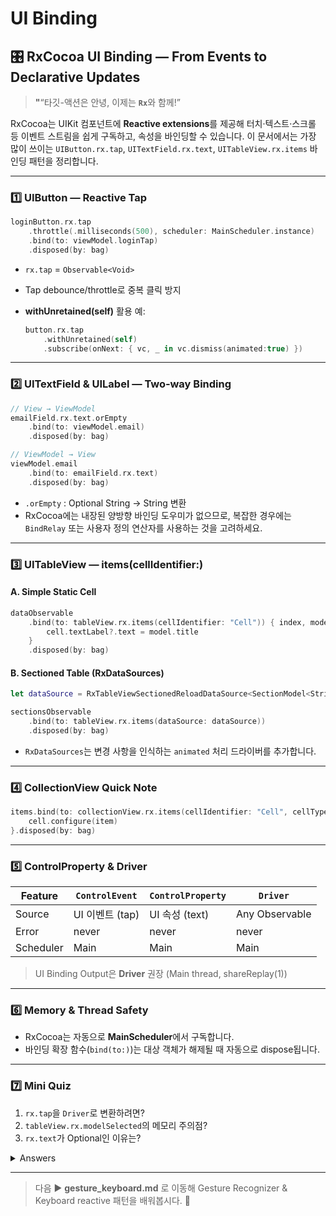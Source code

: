 # UI Binding

## 🎛️ RxCocoa UI Binding — From Events to Declarative Updates

> **"**“타깃-액션은 안녕, 이제는 **`Rx`**&#xC640; 함께!”

RxCocoa는 UIKit 컴포넌트에 **Reactive extensions**를 제공해 터치·텍스트·스크롤 등 이벤트 스트림을 쉽게 구독하고, 속성을 바인딩할 수 있습니다. 이 문서에서는 가장 많이 쓰이는 `UIButton.rx.tap`, `UITextField.rx.text`, `UITableView.rx.items` 바인딩 패턴을 정리합니다.

***

### 1️⃣ UIButton — Reactive Tap

```swift
loginButton.rx.tap
    .throttle(.milliseconds(500), scheduler: MainScheduler.instance)
    .bind(to: viewModel.loginTap)
    .disposed(by: bag)
```

* `rx.tap` = `Observable<Void>`
* Tap debounce/throttle로 중복 클릭 방지
*   **withUnretained(self)** 활용 예:

    ```swift
    button.rx.tap
        .withUnretained(self)
        .subscribe(onNext: { vc, _ in vc.dismiss(animated:true) })
    ```

***

### 2️⃣ UITextField & UILabel — Two‑way Binding

```swift
// View → ViewModel
emailField.rx.text.orEmpty
    .bind(to: viewModel.email)
    .disposed(by: bag)

// ViewModel → View
viewModel.email
    .bind(to: emailField.rx.text)
    .disposed(by: bag)
```

* `.orEmpty` : Optional String → String 변환
* RxCocoa에는 내장된 양방향 바인딩 도우미가 없으므로, 복잡한 경우에는 `BindRelay` 또는 사용자 정의 연산자를 사용하는 것을 고려하세요.

***

### 3️⃣ UITableView — items(cellIdentifier:)

#### A. Simple Static Cell

```swift
dataObservable
    .bind(to: tableView.rx.items(cellIdentifier: "Cell")) { index, model, cell in
        cell.textLabel?.text = model.title
    }
    .disposed(by: bag)
```

#### B. Sectioned Table (RxDataSources)

```swift
let dataSource = RxTableViewSectionedReloadDataSource<SectionModel<String, Item>>(configureCell: ...)

sectionsObservable
    .bind(to: tableView.rx.items(dataSource: dataSource))
    .disposed(by: bag)
```

* `RxDataSources`는 변경 사항을 인식하는 `animated` 처리 드라이버를 추가합니다.

***

### 4️⃣ CollectionView Quick Note

```swift
items.bind(to: collectionView.rx.items(cellIdentifier: "Cell", cellType: MyCell.self)) { row, item, cell in
    cell.configure(item)
}.disposed(by: bag)
```

***

### 5️⃣ ControlProperty & Driver

| Feature   | `ControlEvent` | `ControlProperty` | `Driver`       |
| --------- | -------------- | ----------------- | -------------- |
| Source    | UI 이벤트 (tap)   | UI 속성 (text)      | Any Observable |
| Error     | never          | never             | never          |
| Scheduler | Main           | Main              | Main           |

> UI Binding Output은 **Driver** 권장 (Main thread, shareReplay(1))

***

### 6️⃣ Memory & Thread Safety

* RxCocoa는 자동으로 **MainScheduler**에서 구독합니다.
* 바인딩 확장 함수(`bind(to:)`)는 대상 객체가 해제될 때 자동으로 dispose됩니다.

***

### 7️⃣ Mini Quiz

1. `rx.tap`을 `Driver`로 변환하려면?
2. `tableView.rx.modelSelected`의 메모리 주의점?
3. `rx.text`가 Optional인 이유는?

<details>

<summary>Answers</summary>

1. `button.rx.tap.asDriver()` — 에러가 발생하지 않기 때문에 `onErrorJustReturn(())`은 불필요합니다.
2. 선택 흐름(select stream)은 셀을 유지(retain)할 수 있으므로, 사용 후 `.bind(onDisposed:)` 또는 `withUnretained`를 사용해 순환 참조를 방지하세요.
3. `UITextField`의 텍스트는 placeholder가 표시될 때 `nil`일 수 있으므로, `.orEmpty`를 사용해 비옵셔널 문자열로 변환하세요.

</details>

***

> 다음 ▶️ **gesture\_keyboard.md** 로 이동해 Gesture Recognizer & Keyboard reactive 패턴을 배워봅시다. 🚀
